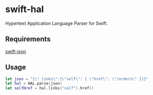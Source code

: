 swift-hal
===
Hypertext Application Language Parser for Swift.

Requirements
---
[swift-json](https://github.com/dankogai/swift-json)

Usage
---
```swift
let json = "{\"_links\":{\"self\": { \"href\": \"/orders\" }}}"
let hal = HAL.parse(json)
let selfHref = hal.links("self").href()
```
